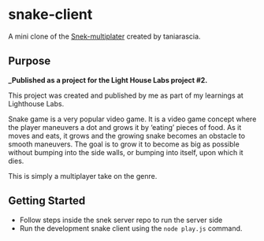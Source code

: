# snake-client
A mini clone of the [Snek-multiplater](https://github.com/taniarascia/snek) created by taniarascia.

## Purpose

**_Published as a project for the Light House Labs project #2.**

This project was created and published by me as part of my learnings at Lighthouse Labs.

Snake game is a very popular video game. It is a video game concept where the player maneuvers a dot and grows it by ‘eating’ pieces of food. As it moves and eats, it grows and the growing snake becomes an obstacle to smooth maneuvers. The goal is to grow it to become as big as possible without bumping into the side walls, or bumping into itself, upon which it dies.

This is simply a multiplayer take on the genre.



## Getting Started

- Follow steps inside the snek server repo to run the server side
- Run the development snake client using the `node play.js` command.
